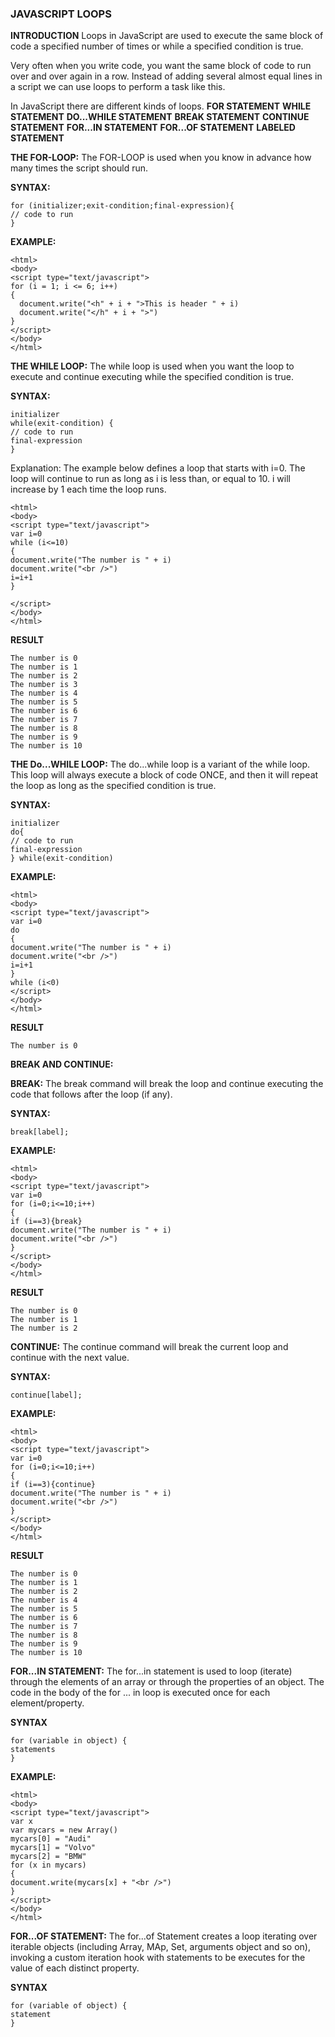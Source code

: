 ### JAVASCRIPT LOOPS
**INTRODUCTION**
Loops in JavaScript are used to execute the same block of code a specified number of times or while a specified condition is true.

Very often when you write code, you want the same block of code to run over and over again in a row. Instead of adding several almost equal lines in a script we can use loops to perform a task like this.

In JavaScript there are different kinds of loops.
**FOR STATEMENT** 
**WHILE STATEMENT**
**DO...WHILE STATEMENT**
**BREAK STATEMENT**
**CONTINUE STATEMENT**
**FOR...IN STATEMENT**
**FOR...OF STATEMENT**
**LABELED STATEMENT**

**THE FOR-LOOP:**  The FOR-LOOP is used when you know in advance how many times the script should run.

**SYNTAX:**
```
for (initializer;exit-condition;final-expression){
// code to run
}
```

**EXAMPLE:**
```
<html>
<body>
<script type="text/javascript">
for (i = 1; i <= 6; i++)
{
  document.write("<h" + i + ">This is header " + i)
  document.write("</h" + i + ">")
}
</script>
</body>
</html>
```

**THE WHILE LOOP:**  The while loop is used when you want the loop to execute and continue executing while the specified condition is true.

**SYNTAX:**
```
initializer 
while(exit-condition) {
// code to run
final-expression
}
```
Explanation: The example below defines a loop that starts with i=0. The loop will continue to run as long as i is less than, or equal to 10. i will increase by 1 each time the loop runs.
```
<html>
<body>
<script type="text/javascript">
var i=0
while (i<=10)
{
document.write("The number is " + i)
document.write("<br />")
i=i+1
}

</script>
</body>
</html>
```
**RESULT**
```
The number is 0
The number is 1
The number is 2
The number is 3
The number is 4
The number is 5
The number is 6
The number is 7
The number is 8
The number is 9
The number is 10
```

**THE Do...WHILE LOOP:**  The do...while loop is a variant of the while loop. This loop will always execute a block of code ONCE, and then it will repeat the loop as long as the specified condition is true.

**SYNTAX:**
```
initializer 
do{
// code to run
final-expression
} while(exit-condition)
```

**EXAMPLE:**
```
<html>
<body>
<script type="text/javascript">
var i=0
do 
{
document.write("The number is " + i)
document.write("<br />")
i=i+1
}
while (i<0)
</script>
</body>
</html>
```
**RESULT**
```
The number is 0
```

**BREAK AND CONTINUE:** 

**BREAK:**  The break command will break the loop and continue executing the code that follows after the loop (if any).

**SYNTAX:**
```
break[label];
```
**EXAMPLE:**
```
<html>
<body>
<script type="text/javascript">
var i=0
for (i=0;i<=10;i++)
{
if (i==3){break}
document.write("The number is " + i)
document.write("<br />")
}
</script>
</body>
</html>
```
**RESULT**
```
The number is 0
The number is 1
The number is 2
```

**CONTINUE:**  The continue command will break the current loop and continue with the next value.

**SYNTAX:**
```
continue[label];
```
**EXAMPLE:**
```
<html>
<body>
<script type="text/javascript">
var i=0
for (i=0;i<=10;i++)
{
if (i==3){continue}
document.write("The number is " + i)
document.write("<br />")
}
</script>
</body>
</html>
```
**RESULT**
```
The number is 0
The number is 1
The number is 2
The number is 4
The number is 5
The number is 6
The number is 7
The number is 8
The number is 9
The number is 10
```

**FOR...IN STATEMENT:**  The for...in statement is used to loop (iterate) through the elements of an array or through the properties of an object.
The code in the body of the for ... in loop is executed once for each element/property.

**SYNTAX**
```
for (variable in object) {
statements
}
```

**EXAMPLE:**  
```
<html>
<body>
<script type="text/javascript">
var x
var mycars = new Array()
mycars[0] = "Audi"
mycars[1] = "Volvo"
mycars[2] = "BMW"
for (x in mycars)
{
document.write(mycars[x] + "<br />")
}
</script>
</body>
</html>
```
**FOR...OF STATEMENT:**  The for...of Statement creates a loop iterating over iterable objects (including Array, MAp, Set, arguments object and so on), invoking a custom iteration hook with statements to be executes for the value of each distinct property.

**SYNTAX**
```
for (variable of object) {
statement
}
```
